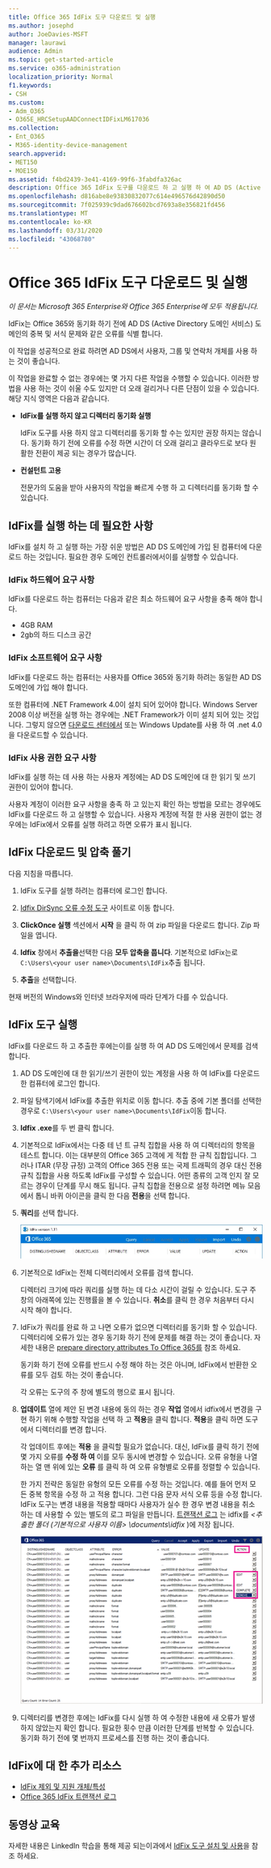 ```yaml
---
title: Office 365 IdFix 도구 다운로드 및 실행
ms.author: josephd
author: JoeDavies-MSFT
manager: laurawi
audience: Admin
ms.topic: get-started-article
ms.service: o365-administration
localization_priority: Normal
f1.keywords:
- CSH
ms.custom:
- Adm_O365
- O365E_HRCSetupAADConnectIDFixLM617036
ms.collection:
- Ent_O365
- M365-identity-device-management
search.appverid:
- MET150
- MOE150
ms.assetid: f4bd2439-3e41-4169-99f6-3fabdfa326ac
description: Office 365 IdFix 도구를 다운로드 하 고 실행 하 여 AD DS (Active Directory 도메인 서비스)를 Office 365에 동기화 하기 전에이를 정리 하는 방법에 대해 알아봅니다.
ms.openlocfilehash: d816abe8e93830832077c614e496576d42890d50
ms.sourcegitcommit: 7f025939c9dad676602bcd7693a8e356821fd456
ms.translationtype: MT
ms.contentlocale: ko-KR
ms.lasthandoff: 03/31/2020
ms.locfileid: "43068780"
---
```

# <a name="download-and-run-the-office-365-idfix-tool"></a>Office 365 IdFix 도구 다운로드 및 실행

*이 문서는 Microsoft 365 Enterprise와 Office 365 Enterprise에 모두 적용됩니다.*

IdFix는 Office 365와 동기화 하기 전에 AD DS (Active Directory 도메인 서비스) 도메인의 중복 및 서식 문제와 같은 오류를 식별 합니다. 
  
이 작업을 성공적으로 완료 하려면 AD DS에서 사용자, 그룹 및 연락처 개체를 사용 하는 것이 좋습니다.
  
이 작업을 완료할 수 없는 경우에는 몇 가지 다른 작업을 수행할 수 있습니다. 이러한 방법을 사용 하는 것이 쉬울 수도 있지만 더 오래 걸리거나 다른 단점이 있을 수 있습니다. 해당 지식 영역은 다음과 같습니다.
  
- **IdFix를 실행 하지 않고 디렉터리 동기화 실행** 

  IdFix 도구를 사용 하지 않고 디렉터리를 동기화 할 수는 있지만 권장 하지는 않습니다. 동기화 하기 전에 오류를 수정 하면 시간이 더 오래 걸리고 클라우드로 보다 원활한 전환이 제공 되는 경우가 많습니다. 

- **컨설턴트 고용** 

  전문가의 도움을 받아 사용자의 작업을 빠르게 수행 하 고 디렉터리를 동기화 할 수 있습니다. 
    
## <a name="what-you-need-to-run-idfix"></a>IdFix를 실행 하는 데 필요한 사항

IdFix를 설치 하 고 실행 하는 가장 쉬운 방법은 AD DS 도메인에 가입 된 컴퓨터에 다운로드 하는 것입니다. 필요한 경우 도메인 컨트롤러에서이를 실행할 수 있습니다.
  
### <a name="idfix-hardware-requirements"></a>IdFix 하드웨어 요구 사항

IdFix를 다운로드 하는 컴퓨터는 다음과 같은 최소 하드웨어 요구 사항을 충족 해야 합니다.
  
- 4GB RAM
- 2gb의 하드 디스크 공간
   
### <a name="idfix-software-requirements"></a>IdFix 소프트웨어 요구 사항

IdFix를 다운로드 하는 컴퓨터는 사용자를 Office 365와 동기화 하려는 동일한 AD DS 도메인에 가입 해야 합니다. 

또한 컴퓨터에 .NET Framework 4.0이 설치 되어 있어야 합니다. Windows Server 2008 이상 버전을 실행 하는 경우에는 .NET Framework가 이미 설치 되어 있는 것입니다. 그렇지 않으면 [다운로드 센터에서](https://go.microsoft.com/fwlink/p/?LinkId=400475) 또는 Windows Update를 사용 하 여 .net 4.0을 다운로드할 수 있습니다. 
  
### <a name="idfix-permissions-requirements"></a>IdFix 사용 권한 요구 사항

IdFix를 실행 하는 데 사용 하는 사용자 계정에는 AD DS 도메인에 대 한 읽기 및 쓰기 권한이 있어야 합니다.
  
사용자 계정이 이러한 요구 사항을 충족 하 고 있는지 확인 하는 방법을 모르는 경우에도 IdFix를 다운로드 하 고 실행할 수 있습니다. 사용자 계정에 적절 한 사용 권한이 없는 경우에는 IdFix에서 오류를 실행 하려고 하면 오류가 표시 됩니다.
  
## <a name="download-and-extract-idfix"></a>IdFix 다운로드 및 압축 풀기

다음 지침을 따릅니다. 
  
1. IdFix 도구를 실행 하려는 컴퓨터에 로그인 합니다.
    
2. [Idfix DirSync 오류 수정 도구](https://github.com/microsoft/idfix) 사이트로 이동 합니다.
    
3. **ClickOnce 실행** 섹션에서 **시작** 을 클릭 하 여 zip 파일을 다운로드 합니다. Zip 파일을 엽니다.
    
4. **Idfix** 창에서 **추출을**선택한 다음 **모두 압축을 풉니다**. 기본적으로 IdFix는로 `C:\Users\<your user name>\Documents\IdFix`추출 됩니다. 
    
5. **추출**을 선택합니다.

현재 버전의 Windows와 인터넷 브라우저에 따라 단계가 다를 수 있습니다.
    
## <a name="run-the-idfix-tool"></a>IdFix 도구 실행

IdFix를 다운로드 하 고 추출한 후에는이를 실행 하 여 AD DS 도메인에서 문제를 검색 합니다.
  
1. AD DS 도메인에 대 한 읽기/쓰기 권한이 있는 계정을 사용 하 여 IdFix를 다운로드 한 컴퓨터에 로그인 합니다.
    
2. 파일 탐색기에서 IdFix를 추출한 위치로 이동 합니다. 추출 중에 기본 폴더를 선택한 경우로 `C:\Users\<your user name>\Documents\IdFix`이동 합니다. 
    
3. **Idfix .exe**를 두 번 클릭 합니다. 
  
4. 기본적으로 IdFix에서는 다중 테 넌 트 규칙 집합을 사용 하 여 디렉터리의 항목을 테스트 합니다. 이는 대부분의 Office 365 고객에 게 적합 한 규칙 집합입니다. 그러나 ITAR (무장 규정) 고객의 Office 365 전용 또는 국제 트래픽의 경우 대신 전용 규칙 집합을 사용 하도록 IdFix를 구성할 수 있습니다. 어떤 종류의 고객 인지 잘 모르는 경우이 단계를 무시 해도 됩니다. 규칙 집합을 전용으로 설정 하려면 메뉴 모음에서 톱니 바퀴 아이콘을 클릭 한 다음 **전용**을 선택 합니다.
    
5. **쿼리**를 선택 합니다.
    
    ![IdFix에서 쿼리를 선택 합니다.](media/a07a7aa7-d0ac-4817-8757-946019813a57.JPG)
  
6. 기본적으로 IdFix는 전체 디렉터리에서 오류를 검색 합니다.
    
    디렉터리 크기에 따라 쿼리를 실행 하는 데 다소 시간이 걸릴 수 있습니다. 도구 주 창의 아래쪽에 있는 진행률을 볼 수 있습니다. **취소**를 클릭 한 경우 처음부터 다시 시작 해야 합니다.
  
7. IdFix가 쿼리를 완료 하 고 나면 오류가 없으면 디렉터리를 동기화 할 수 있습니다. 디렉터리에 오류가 있는 경우 동기화 하기 전에 문제를 해결 하는 것이 좋습니다. 자세한 내용은 [prepare directory attributes To Office 365를](prepare-directory-attributes-for-synch-with-idfix.md) 참조 하세요.
    
    동기화 하기 전에 오류를 반드시 수정 해야 하는 것은 아니며, IdFix에서 반환한 오류를 모두 검토 하는 것이 좋습니다.
    
    각 오류는 도구의 주 창에 별도의 행으로 표시 됩니다. 
    
8. **업데이트** 열에 제안 된 변경 내용에 동의 하는 경우 **작업** 열에서 idfix에서 변경을 구현 하기 위해 수행할 작업을 선택 하 고 **적용**을 클릭 합니다. **적용**을 클릭 하면 도구에서 디렉터리를 변경 합니다.
    
    각 업데이트 후에는 **적용** 을 클릭할 필요가 없습니다. 대신, IdFix를 클릭 하기 전에 몇 가지 오류를 **수정 하 여** 이를 모두 동시에 변경할 수 있습니다. 오류 유형을 나열 하는 열 맨 위에 있는 **오류** 를 클릭 하 여 오류 유형별로 오류를 정렬할 수 있습니다. 
    
    한 가지 전략은 동일한 유형의 모든 오류를 수정 하는 것입니다. 예를 들어 먼저 모든 중복 항목을 수정 하 고 적용 합니다. 그런 다음 문자 서식 오류 등을 수정 합니다. IdFix 도구는 변경 내용을 적용할 때마다 사용자가 실수 한 경우 변경 내용을 취소 하는 데 사용할 수 있는 별도의 로그 파일을 만듭니다. [트랜잭션 로그](idfix-transaction-log.md) 는 idfix를 _\<추출한 폴더 (기본적으로 사용자 이름> \documents\idfix_ )에 저장 됩니다. 
    
    ![IdFix에서 오류를 수정.](media/5f051070-652c-4be7-98bf-312295e32371.png)
  
9. 디렉터리를 변경한 후에는 IdFix를 다시 실행 하 여 수정한 내용에 새 오류가 발생 하지 않았는지 확인 합니다. 필요한 횟수 만큼 이러한 단계를 반복할 수 있습니다. 동기화 하기 전에 몇 번까지 프로세스를 진행 하는 것이 좋습니다.
    
## <a name="additional-resources-on-idfix"></a>IdFix에 대 한 추가 리소스 

- [IdFix 제외 및 지원 개체/특성](idfix-excluded-and-supported-objects-and-attributes.md)  
- [Office 365 IdFix 트랜잭션 로그](idfix-transaction-log.md)
    
## <a name="video-training"></a>동영상 교육

자세한 내용은 LinkedIn 학습을 통해 제공 되는이과에서 [IdFix 도구 설치 및 사용](https://support.office.com/article/install-and-use-the-idfix-tool-4d81d73c-f172-4fd5-8542-f601c0c96aa9?ui=en-US&rs=en-US&ad=US)을 참조 하세요.
  

